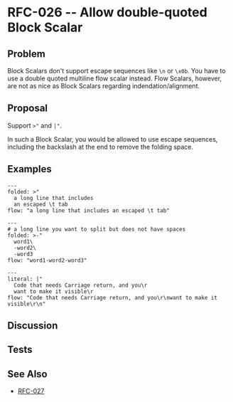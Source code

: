 # RFC-026 -- Allow double-quoted Block Scalar

## Problem

Block Scalars don't support escape sequences like `\n` or `\x0b`.
You have to use a double quoted multiline flow scalar instead.
Flow Scalars, however, are not as nice as Block Scalars regarding indendation/alignment.

## Proposal

Support `>"` and `|"`.

In such a Block Scalar, you would be allowed to use escape sequences, including the backslash at the
end to remove the folding space.

## Examples

```
---
folded: >"
  a long line that includes
  an escaped \t tab
flow: "a long line that includes an escaped \t tab"

---
# a long line you want to split but does not have spaces
folded: >-"
  word1\
  -word2\
  -word3
flow: "word1-word2-word3"

---
literal: |"
  Code that needs Carriage return, and you\r
  want to make it visible\r
flow: "Code that needs Carriage return, and you\r\nwant to make it visible\r\n"
```
## Discussion


## Tests

## See Also

* [RFC-027](RFC-027.md)
